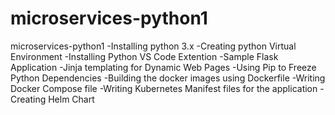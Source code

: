 # microservices-python1
microservices-python1
-Installing python 3.x
-Creating python Virtual Environment
-Installing Python VS Code Extention
-Sample Flask Application
-Jinja templating for Dynamic Web Pages
-Using Pip to Freeze Python Dependencies
-Building the docker images using Dockerfile
-Writing Docker Compose file
-Writing Kubernetes Manifest files for the application
-Creating Helm Chart



